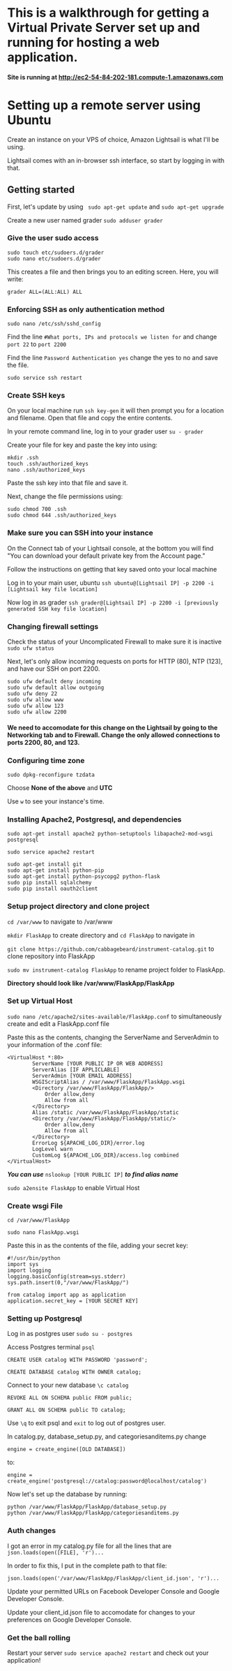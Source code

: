 # This is a walkthrough for getting a Virtual Private Server set up and running for hosting a web application.



#### Site is running at http://ec2-54-84-202-181.compute-1.amazonaws.com

# Setting up a remote server using Ubuntu

Create an instance on your VPS of choice, Amazon Lightsail is what I'll be using.

Lightsail comes with an in-browser ssh interface, so start by logging in with that.

## Getting started

First, let's update by using ``` sudo apt-get update``` and ```sudo apt-get upgrade```

Create a new user named grader ```sudo adduser grader```

### Give the user sudo access 

```
sudo touch etc/sudoers.d/grader
sudo nano etc/sudoers.d/grader
```
This creates a file and then brings you to an editing screen. Here, you will write: 
```
grader ALL=(ALL:ALL) ALL
```

### Enforcing SSH as only authentication method

```sudo nano /etc/ssh/sshd_config```

Find the line ```#What ports, IPs and protocols we listen for``` and change ```port 22``` to ```port 2200```


Find the line ```Password Authentication yes``` change the yes to no and save the file.

```sudo service ssh restart```

### Create SSH keys

On your local machine run ```ssh key-gen``` it will then prompt you for a location and filename. Open that file and copy the entire contents. 

In your remote command line, log in to your grader user ```su - grader```

Create your file for key and paste the key into using:

```
mkdir .ssh
touch .ssh/authorized_keys
nano .ssh/authorized_keys
```
Paste the ssh key into that file and save it.

Next, change the file permissions using:
```
sudo chmod 700 .ssh
sudo chmod 644 .ssh/authorized_keys
```

### Make sure you can SSH into your instance
On the Connect tab of your Lightsail console, at the bottom you will find "You can download your default private key from the Account page."

Follow the instructions on getting that key saved onto your local machine

Log in to your main user, ubuntu ```ssh ubuntu@[Lightsail IP] -p 2200 -i [Lightsail key file location]```

Now log in as grader ```ssh grader@[Lightsail IP] -p 2200 -i [previously generated SSH key file location]```

### Changing firewall settings

Check the status of your Uncomplicated Firewall to make sure it is inactive ```sudo ufw status```

Next, let's only allow incoming requests on ports for HTTP (80), NTP (123), and have our SSH on port 2200.
```
sudo ufw default deny incoming
sudo ufw default allow outgoing
sudo ufw deny 22
sudo ufw allow www
sudo ufw allow 123
sudo ufw allow 2200
```

#### We need to accomodate for this change on the Lightsail by going to the Networking tab and to Firewall. Change the only allowed connections to ports 2200, 80, and 123.

### Configuring time zone

```sudo dpkg-reconfigure tzdata```

Choose **None of the above** and **UTC**

Use ```w``` to see your instance's time.

### Installing Apache2, Postgresql, and dependencies

```sudo apt-get install apache2 python-setuptools libapache2-mod-wsgi postgresql```

```sudo service apache2 restart```

```
sudo apt-get install git
sudo apt-get install python-pip
sudo apt-get install python-psycopg2 python-flask 
sudo pip install sqlalchemy
sudo pip install oauth2client
```

### Setup project directory and clone project

 ```cd /var/www``` to navigate to /var/www
 
 ```mkdir FlaskApp``` to create directory and ```cd FlaskApp``` to navigate in
 
 ```git clone https://github.com/cabbagebeard/instrument-catalog.git``` to clone repository into FlaskApp
 
 ```sudo mv instrument-catalog FlaskApp``` to rename project folder to FlaskApp. 
 
 **Directory should look like /var/www/FlaskApp/FlaskApp**

### Set up Virtual Host

```sudo nano /etc/apache2/sites-available/FlaskApp.conf``` to simultaneously create and edit a FlaskApp.conf file

Paste this as the contents, changing the ServerName and ServerAdmin to your information
of the .conf file: 
```
<VirtualHost *:80>
		ServerName [YOUR PUBLIC IP OR WEB ADDRESS]
		ServerAlias [IF APPLICLABLE]
		ServerAdmin [YOUR EMAIL ADDRESS]
		WSGIScriptAlias / /var/www/FlaskApp/FlaskApp.wsgi
		<Directory /var/www/FlaskApp/FlaskApp/>
			Order allow,deny
			Allow from all
		</Directory>
		Alias /static /var/www/FlaskApp/FlaskApp/static
		<Directory /var/www/FlaskApp/FlaskApp/static/>
			Order allow,deny
			Allow from all
		</Directory>
		ErrorLog ${APACHE_LOG_DIR}/error.log
		LogLevel warn
		CustomLog ${APACHE_LOG_DIR}/access.log combined
</VirtualHost> 
```
***You can use*** ```nslookup [YOUR PUBLIC IP]``` ***to find alias name***

```sudo a2ensite FlaskApp``` to enable Virtual Host


### Create wsgi File

```cd /var/www/FlaskApp```

```sudo nano FlaskApp.wsgi```

Paste this in as the contents of the file, adding your secret key:
```
#!/usr/bin/python
import sys
import logging
logging.basicConfig(stream=sys.stderr)
sys.path.insert(0,"/var/www/FlaskApp/")

from catalog import app as application
application.secret_key = [YOUR SECRET KEY]
```
### Setting up Postgresql

Log in as postgres user ```sudo su - postgres```

Access Postgres terminal ```psql```

```CREATE USER catalog WITH PASSWORD 'password';```

```CREATE DATABASE catalog WITH OWNER catalog;```

Connect to your new database ```\c catalog```

```REVOKE ALL ON SCHEMA public FROM public;```

```GRANT ALL ON SCHEMA public TO catalog;```

Use ```\q``` to exit psql and ```exit``` to log out of postgres user.

In catalog.py, database_setup.py, and categoriesanditems.py change 

```engine = create_engine([OLD DATABASE])```

to:

```engine = create_engine('postgresql://catalog:password@localhost/catalog')```

Now let's set up the database by running:
```
python /var/www/FlaskApp/FlaskApp/database_setup.py
python /var/www/FlaskApp/FlaskApp/categoriesanditems.py
```
### Auth changes

I got an error in my catalog.py file for all the lines that are ```json.loads(open([FILE], 'r')...```

In order to fix this, I put in the complete path to that file:

```json.loads(open('/var/www/FlaskApp/FlaskApp/client_id.json', 'r')...```

Update your permitted URLs on Facebook Developer Console and Google Developer Console.

Update your client_id.json file to accomodate for changes to your preferences on Google Developer Console.

### Get the ball rolling

Restart your server ```sudo service apache2 restart``` and check out your application!
